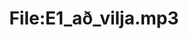 ---
title: File:E1_að_vilja.mp3
recording of: að vilja
reading speed: slow
speaker: E
license: CC0
---